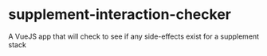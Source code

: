 # supplement-interaction-checker
A VueJS app that will check to see if any side-effects exist for a supplement stack
